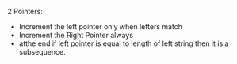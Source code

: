 2 Pointers:
* Increment the left pointer only when letters match
* Increment the Right Pointer always
* atthe end if left pointer is equal to length of left string then it is a subsequence.